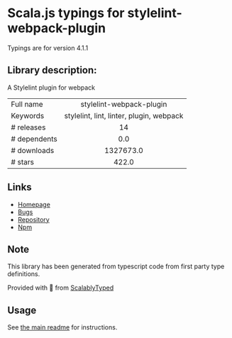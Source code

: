 
# Scala.js typings for stylelint-webpack-plugin

Typings are for version 4.1.1

## Library description:
A Stylelint plugin for webpack

|                    |                 |
| ------------------ | :-------------: |
| Full name          | stylelint-webpack-plugin |
| Keywords           | stylelint, lint, linter, plugin, webpack |
| # releases         | 14 |
| # dependents       | 0.0 |
| # downloads        | 1327673.0 |
| # stars            | 422.0 |

## Links
- [Homepage](https://github.com/webpack-contrib/stylelint-webpack-plugin)
- [Bugs](https://github.com/webpack-contrib/stylelint-webpack-plugin/issues)
- [Repository](https://github.com/webpack-contrib/stylelint-webpack-plugin)
- [Npm](https://www.npmjs.com/package/stylelint-webpack-plugin)
    


## Note
This library has been generated from typescript code from first party type definitions.

Provided with :purple_heart: from [ScalablyTyped](https://github.com/oyvindberg/ScalablyTyped)

## Usage
See [the main readme](../../readme.md) for instructions.


